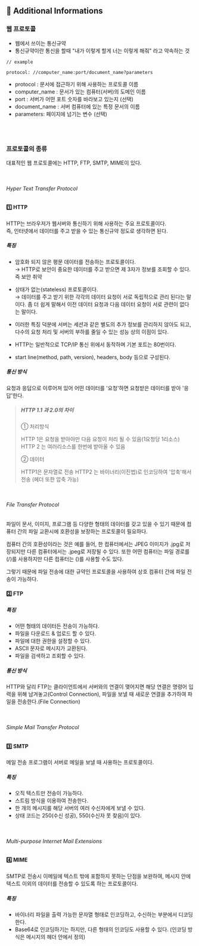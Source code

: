 ## 🧐 Additional Informations

### 웹 프로토콜

- 웹에서 쓰이는 통신규약
- 통신규약이란 통신을 할때 "내가 이렇게 할게 너는 이렇게 해줘" 라고 약속하는 것

```
// example

protocol: //computer_name:port/document_name?parameters
```

- protocol : 문서에 접근하기 위해 사용하는 프로토콜 이름
- computer_name : 문서가 있는 컴퓨터(서버)의 도메인 이름
- port : 서버가 어떤 포트 숫자를 바라보고 있는지 (선택)
- document_name : 서버 컴퓨터에 있는 특정 문서의 이름
- parameters: 페이지에 넘기는 변수 (선택)

<br />
<br />

### 프로토콜의 종류

대표적인 웹 프로토콜에는 HTTP, FTP, SMTP, MIME이 있다.

<br />

###### Hyper Text Transfer Protocol

#### 1️⃣ HTTP

HTTP는 브라우저가 웹서버와 통신하기 위해 사용하는 주요 프로토콜이다. <br />
즉, 인터넷에서 데이터를 주고 받을 수 있는 통신규약 정도로 생각하면 된다.

##### 특징

- 암호화 되지 않은 평문 데이터를 전송하는 프로토콜이다. <br />
  → HTTP로 보안이 중요한 데이터를 주고 받으면 제 3자가 정보를 조회할 수 있다. 즉 보안 취약

- 상태가 없는(stateless) 프로토콜이다. <br />
  → 데이터를 주고 받기 위한 각각의 데이터 요청이 서로 독립적으로 관리 된다는 말이다. 좀 더 쉽게 말해서 이전 데이터 요청과 다음 데이터 요청이 서로 관련이 없다는 말이다.

- 이러한 특징 덕분에 서버는 세션과 같은 별도의 추가 정보를 관리하지 않아도 되고, 다수의 요청 처리 및 서버의 부하를 줄일 수 있는 성능 상의 이점이 있다.

- HTTP는 일반적으로 TCP/IP 통신 위에서 동작하며 기본 포트는 80번이다.

- start line(method, path, version), headers, body 등으로 구성된다.

##### 통신 방식

요청과 응답으로 이루어져 있어 어떤 데이터를 '요청'하면 요청받은 데이터를 받아 '응답'한다.

> ##### HTTP 1.1 과 2.0의 차이
>
> ① 처리방식
>
> HTTP 1은 요청을 받아야만 다음 요청이 처리 될 수 있음(1요청당 1리소스)
> HTTP 2 는 여러리소스를 한번에 받아올 수 있음
>
> ② 데이터
>
> HTTP1은 문자열로 전송
> HTTP2 는 바이너리(이진법)로 인코딩하여 '압축'해서 전송 (헤더 또한 압축 가능)

<br />

###### File Transfer Protocol

파일이 문서, 이미지, 프로그램 등 다양한 형태의 데이터를 갖고 있을 수 있기 때문에 컴퓨터 간의 파일 교환시에 호환성을 보장하는 프로토콜이 필요하다.

컴퓨터 간의 호환성이라는 것은 예를 들어, 한 컴퓨터에서는 JPEG 이미지가 .jpg로 저장되지만 다른 컴퓨터에서는 .jpeg로 저장될 수 있다.
또한 어떤 컴퓨터는 파일 경로를 (/)를 사용하지만 다른 컴퓨터는 ()를 사용할 수도 있다.

그렇기 때문에 파일 전송에 대한 규약인 프로토콜을 사용하여 상호 컴퓨터 간에 파일 전송이 가능하다.

#### 2️⃣ FTP

##### 특징

- 어떤 형태의 데이터든 전송이 가능하다.
- 파일을 다운로드 & 업로드 할 수 있다.
- 파일에 대한 권한을 설정할 수 있다.
- ASCII 문자로 메시지가 교환된다.
- 파일을 검색하고 조회할 수 있다.

##### 통신 방식

HTTP와 달리 FTP는 클라이언트에서 서버와의 연결이 맺어지면 해당 연결은 명령어 입력을 위해 남겨놓고(Control Connection), 파일을 보낼 때 새로운 연결을 추가하여 파일을 전송한다.(File Connection)

<br />

###### Simple Mail Transfer Protocol

#### 3️⃣ SMTP

메일 전송 프로그램이 서버로 메일을 보낼 때 사용하는 프로토콜이다.

##### 특징

- 오직 텍스트만 전송이 가능하다.
- 스트림 방식을 이용하여 전송한다.
- 한 개의 메시지를 해당 서버의 여러 수신자에게 보낼 수 있다.
- 상태 코드는 250(수신 성공), 550(수신자 못 찾음)이 있다.

<br />

###### Multi-purpose Internet Mail Extensions

#### 4️⃣ MIME

SMTP로 전송시 이메일에 텍스트 밖에 포함하지 못하는 단점을 보완하여, 메시지 안에 텍스트 이외의 데이터를 전송할 수 있도록 하는 프로토콜이다.

##### 특징

- 바이너리 파일을 출력 가능한 문자열 형태로 인코딩하고, 수신하는 부분에서 디코딩한다.
- Base64로 인코딩하기는 하지만, 다른 형태의 인코딩도 사용할 수 있다. (인코딩 방식은 메시지의 헤더 안에서 정의)

<br />

